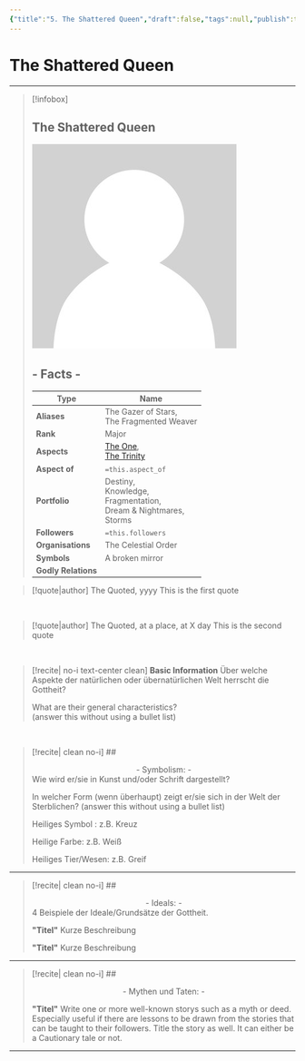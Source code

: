 ```yaml
---
{"title":"5. The Shattered Queen","draft":false,"tags":null,"publish":true,"name":"The Shattered Queen","aliases":"The Gazer of Stars, <br>The Fragmented Weaver","organisations":"The Celestial Order","rank":"Major","symbol":"A broken mirror","portfolio":"Destiny, <br>Knowledge, <br>Fragmentation, <br>Dream & Nightmares, <br>Storms","followers":"","relations":"","path":"3. Gods & Religion/4. The Nine/5. The Shattered Queen.md","permalink":"/3-gods-and-religion/4-the-nine/5-the-shattered-queen/","PassFrontmatter":true}
---
```


# The Shattered Queen

---
> [!infobox]
> 
> 
> ## **The Shattered Queen**
> 
> ![../../../NPC_Placeholder.jpg](../../NPC_Placeholder.jpg)
> 
> ## - Facts -
> | Type | Name |
> | ---- | ---- |
> | **Aliases** | The Gazer of Stars, <br>The Fragmented Weaver |
> | **Rank** | Major |
> | **Aspects** | [The One](../2.%20Ekh'neth%20-%20The%20One%20True%20God/1.%20The%20One.md), <br>[The Trinity](../3.%20The%20Trinity/1.%20Treysh'neth'ar%20-%20The%20Trinity.md) |
> | **Aspect of** | `=this.aspect_of` |
> | **Portfolio** | Destiny, <br>Knowledge, <br>Fragmentation, <br>Dream & Nightmares, <br>Storms |
> | **Followers** | `=this.followers` |
> | **Organisations** | The Celestial Order |
> | **Symbols** | A broken mirror |
> | **Godly Relations** |  |

> [!quote|author] The Quoted, yyyy
> This is the first quote

<br>

> [!quote|author] The Quoted, at a place, at X day
> This is the second quote

<br>

> [!recite| no-i text-center clean] **Basic Information**
> Über welche Aspekte der natürlichen oder übernatürlichen Welt herrscht die Gottheit?
>
> What are their general characteristics?  
> (answer this without using a bullet list)

<br>

> [!recite| clean no-i] ## <center>  - Symbolism: - </center>
> Wie wird er/sie in Kunst und/oder Schrift dargestellt?
> 
> In welcher Form (wenn überhaupt) zeigt er/sie sich in der Welt der Sterblichen?
> (answer this without using a bullet list)
> 
> Heiliges Symbol : z.B. Kreuz
> 
> Heilige Farbe: z.B. Weiß
> 
> Heiliges Tier/Wesen: z.B. Greif

---

> [!recite| clean no-i] ## <center>  - Ideals: - </center>
> 4 Beispiele der Ideale/Grundsätze der Gottheit.
>
> **"Titel"**
> Kurze Beschreibung
>
> **"Titel"**
> Kurze Beschreibung

---

> [!recite| clean no-i] ## <center>  - Mythen und Taten: - </center>
> 
> **"Titel"**
> Write one or more well-known storys such as a myth or deed. Especially useful if there are lessons to be drawn from the stories that can be taught to their followers. Title the story as well. It can either be a Cautionary tale or not.


---